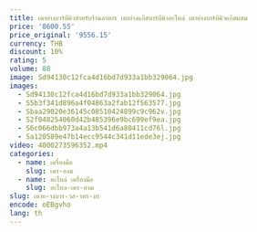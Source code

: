 ```yaml
---
title: เตาย่างบาร์บีคิวสําหรับร้านอาหาร เตาย่างแก๊สบาร์บีคิวอะไหล่ เตาย่างบาร์บีคิวแก๊สผสม
price: '8600.55'
price_original: '9556.15'
currency: THB
discount: 10%
rating: 5
volume: 88
image: Sd94130c12fca4d16bd7d933a1bb329064.jpg
images:
  - Sd94130c12fca4d16bd7d933a1bb329064.jpg
  - S5b3f341d896a4f04863a2fab12f563577.jpg
  - Sbaa29020e36145c08510424899c9c962v.jpg
  - S2f048254060d42b485396e9bc699ef9ea.jpg
  - S6c066dbb973a4a13b541d6a80411cd76l.jpg
  - Sa120589e47b14ecc9544c341d11ede3ej.jpg
video: 4000273596352.mp4
categories:
  - name: เครื่องมือ
    slug: เคร-องม
  - name: อะไหล่ เครื่องมือ
    slug: อะไหล-เคร-องม
slug: เตาย-างบาร-วส-าหร-บร
encode: oEBgvho
lang: th
---
```

  